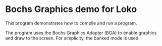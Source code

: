 # Bochs Graphics demo for Loko

This program demonstrates how to compile and run a program.

The program uses the Bochs Graphics Adapter (BGA) to enable graphics
and draw to the screen. For simplicity, the banked mode is used.

